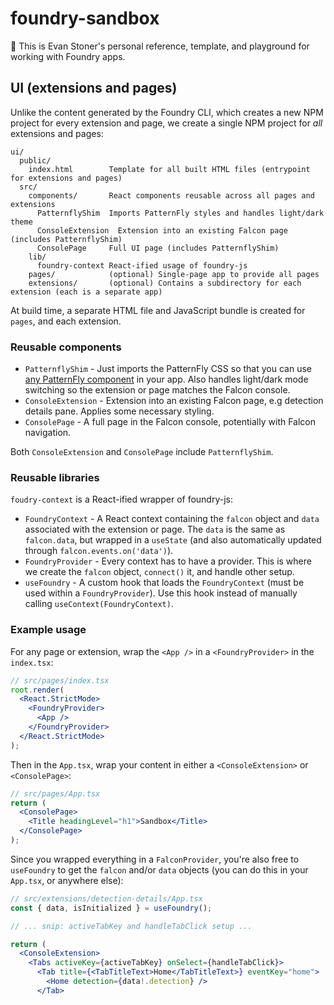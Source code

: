# foundry-sandbox

👋 This is Evan Stoner's personal reference, template, and playground for working with Foundry apps.

## UI (extensions and pages)

Unlike the content generated by the Foundry CLI, which creates a new NPM project for every extension and page, we create a single NPM project for _all_ extensions and pages:

```
ui/
  public/
    index.html        Template for all built HTML files (entrypoint for extensions and pages)
  src/
    components/       React components reusable across all pages and extensions
      PatternflyShim  Imports PatternFly styles and handles light/dark theme
      ConsoleExtension  Extension into an existing Falcon page (includes PatternflyShim)
      ConsolePage     Full UI page (includes PatternflyShim)
    lib/
      foundry-context React-ified usage of foundry-js
    pages/            (optional) Single-page app to provide all pages
    extensions/       (optional) Contains a subdirectory for each extension (each is a separate app)
```

At build time, a separate HTML file and JavaScript bundle is created for `pages`, and each extension.

### Reusable components

- `PatternflyShim` - Just imports the PatternFly CSS so that you can use [any PatternFly component](https://www.patternfly.org/components/all-components) in your app. Also handles light/dark mode switching so the extension or page matches the Falcon console.
- `ConsoleExtension` - Extension into an existing Falcon page, e.g detection details pane. Applies some necessary styling.
- `ConsolePage` - A full page in the Falcon console, potentially with Falcon navigation.

Both `ConsoleExtension` and `ConsolePage` include `PatternflyShim`.

### Reusable libraries

`foudry-context` is a React-ified wrapper of foundry-js:

- `FoundryContext` - A React context containing the `falcon` object and `data` associated with the extension or page. The `data` is the same as `falcon.data`, but wrapped in a `useState` (and also automatically updated through `falcon.events.on('data')`).
- `FoundryProvider` - Every context has to have a provider. This is where we create the `falcon` object, `connect()` it, and handle other setup.
- `useFoundry` - A custom hook that loads the `FoundryContext` (must be used within a `FoundryProvider`). Use this hook instead of manually calling `useContext(FoundryContext)`.

### Example usage

For any page or extension, wrap the `<App />` in a `<FoundryProvider>` in the `index.tsx`:

```jsx
// src/pages/index.tsx
root.render(
  <React.StrictMode>
    <FoundryProvider>
      <App />
    </FoundryProvider>
  </React.StrictMode>
);
```

Then in the `App.tsx`, wrap your content in either a `<ConsoleExtension>` or `<ConsolePage>`:

```jsx
// src/pages/App.tsx
return (
  <ConsolePage>
    <Title headingLevel="h1">Sandbox</Title>
  </ConsolePage>
);
```

Since you wrapped everything in a `FalconProvider`, you're also free to `useFoundry` to get the `falcon` and/or `data` objects (you can do this in your `App.tsx`, or anywhere else):

```jsx
// src/extensions/detection-details/App.tsx
const { data, isInitialized } = useFoundry();

// ... snip: activeTabKey and handleTabClick setup ...

return (
  <ConsoleExtension>
    <Tabs activeKey={activeTabKey} onSelect={handleTabClick}>
      <Tab title={<TabTitleText>Home</TabTitleText>} eventKey="home">
        <Home detection={data!.detection} />
      </Tab>
```
